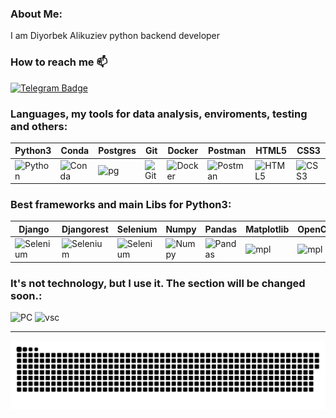 ### About Me: 

I am Diyorbek Alikuziev python backend developer

### How to reach me :mailbox:
[![Telegram Badge](https://img.shields.io/badge/Telegram-blue?style=flat&logo=telegram&logoColor=white)](https://t.me/dalikuziev)

<div>
  
### Languages, my tools for data analysis, enviroments, testing and others:
| Python3 | Conda | Postgres | Git | Docker | Postman | HTML5 | CSS3 |
|----------|----------|----------|----------|----------|----------|----------|----------|
|  <img src="https://github.com/dalikuziev/devicon/blob/master/icons/python/python-original.svg" title="Python"  alt="Python" width="55" height="55"/> |<img src="https://github.com/dalikuziev/devicon/blob/master/icons/anaconda/anaconda-original-wordmark.svg" title="Anaconda" alt="Conda" width="55" height="55"/>|<img src="https://github.com/dalikuziev/devicon/blob/master/icons/postgresql/postgresql-original.svg" title="pg" alt="pg" width="55" height="55"/>|<img src="https://github.com/dalikuziev/devicon/blob/master/icons/git/git-original-wordmark.svg" title="Git" alt="Git" width="55" height="55"/>|<img src="https://github.com/dalikuziev/devicon/blob/master/icons/docker/docker-original-wordmark.svg" title="Docker" alt="Docker" width="55" height="55"/>|<img src="https://github.com/dalikuziev/devicon/blob/master/icons/postman/postman-original-wordmark.svg" title="Postman" alt="Postman" width="55" height="55"/>|<img src="https://github.com/dalikuziev/devicon/blob/master/icons/html5/html5-original-wordmark.svg" title="HTML5" alt="HTML5" width="55" height="55"/>|<img src="https://github.com/dalikuziev/devicon/blob/master/icons/css3/css3-original-wordmark.svg" title="CSS3" alt="CSS3" width="55" height="55"/>|

### Best frameworks and main Libs for Python3:
| Django | Djangorest | Selenium | Numpy | Pandas | Matplotlib | OpenCV |
|----------|----------|----------|----------|----------|----------|----------|
|  <img src="https://github.com/dalikuziev/devicon/blob/master/icons/django/django-plain.svg" title="Selenium"  alt="Selenium" width="55" height="55"/>|  <img src="https://github.com/dalikuziev/devicon/blob/master/icons/djangorest/djangorest-original-wordmark.svg" title="Selenium"  alt="Selenium" width="55" height="55"/>|  <img src="https://github.com/dalikuziev/devicon/blob/master/icons/selenium/selenium-original.svg" title="Selenium"  alt="Selenium" width="55" height="55"/>|  <img src="https://github.com/dalikuziev/devicon/blob/master/icons/numpy/numpy-original-wordmark.svg" title="Numpy" alt="Numpy" width="55" height="55"/>|  <img src="https://github.com/dalikuziev/devicon/blob/master/icons/pandas/pandas-original.svg" title="Pandas" alt="Pandas" width="55" height="55"/>|  <img src="https://github.com/dalikuziev/devicon/blob/master/icons/matplotlib/matplotlib-original.svg" title="mpl" alt="mpl" width="55" height="55"/>| <img src="https://github.com/dalikuziev/devicon/blob/master/icons/opencv/opencv-original.svg" title="mpl" alt="mpl" width="55" height="55"/>|

### It's not technology, but I use it. The section will be changed soon.:
  <img src="https://github.com/dalikuziev/devicon/blob/master/icons/pycharm/pycharm-original.svg" title="PC" alt="PC" width="30" height="30"/>
  <img src="https://github.com/dalikuziev/devicon/blob/master/icons/vscode/vscode-original-wordmark.svg" title="vsc" alt="vsc" width="30" height="30"/>

</div>

---

<p align="center">
 <img width="1000" src="snake.svg" alt="snake"/>
</p>
